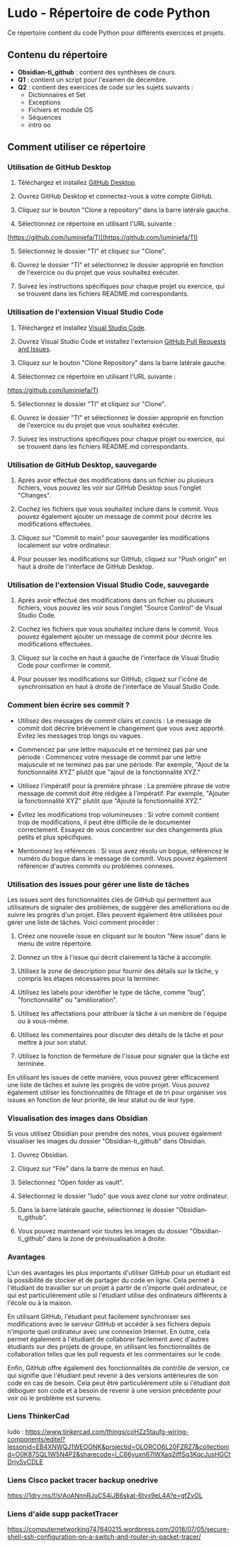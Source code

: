 # Ludo - Répertoire de code Python

Ce répertoire contient du code Python pour différents exercices et projets.

## Contenu du répertoire

- **Obsidian-ti_github** : contient des synthèses de cours.
- **Q1** : contient un script pour l'examen de décembre.
- **Q2** : contient des exercices de code sur les sujets suivants :
   - Dictionnaires et Set
   - Exceptions
   - Fichiers et module OS
   - Séquences
   - intro oo
## Comment utiliser ce répertoire

### Utilisation de GitHub Desktop

1. Téléchargez et installez [GitHub Desktop](https://desktop.github.com/).

2. Ouvrez GitHub Desktop et connectez-vous à votre compte GitHub.

3. Cliquez sur le bouton "Clone a repository" dans la barre latérale gauche.

4. Sélectionnez ce répertoire en utilisant l'URL suivante : 

[https://github.com/luminiefa/TI](https://github.com/luminiefa/TI)


5. Sélectionnez le dossier "TI" et cliquez sur "Clone".

6. Ouvrez le dossier "TI" et sélectionnez le dossier approprié en fonction de l'exercice ou du projet que vous souhaitez exécuter.

7. Suivez les instructions spécifiques pour chaque projet ou exercice, qui se trouvent dans les fichiers README.md correspondants.

### Utilisation de l'extension Visual Studio Code

1. Téléchargez et installez [Visual Studio Code](https://code.visualstudio.com/).

2. Ouvrez Visual Studio Code et installez l'extension [GitHub Pull Requests and Issues](https://marketplace.visualstudio.com/items?itemName=GitHub.vscode-pull-request-github).

3. Cliquez sur le bouton "Clone Repository" dans la barre latérale gauche.

4. Sélectionnez ce répertoire en utilisant l'URL suivante : 

https://github.com/luminiefa/TI

5.  Sélectionnez le dossier "TI" et cliquez sur "Clone".
    
6.  Ouvrez le dossier "TI" et sélectionnez le dossier approprié en fonction de l'exercice ou du projet que vous souhaitez exécuter.
    
7.  Suivez les instructions spécifiques pour chaque projet ou exercice, qui se trouvent dans les fichiers README.md correspondants.

### Utilisation de GitHub Desktop, sauvegarde

1.  Après avoir effectué des modifications dans un fichier ou plusieurs fichiers, vous pouvez les voir sur GitHub Desktop sous l'onglet "Changes".
    
2.  Cochez les fichiers que vous souhaitez inclure dans le commit. Vous pouvez également ajouter un message de commit pour décrire les modifications effectuées.
    
3.  Cliquez sur "Commit to main" pour sauvegarder les modifications localement sur votre ordinateur.
    
4.  Pour pousser les modifications sur GitHub, cliquez sur "Push origin" en haut à droite de l'interface de GitHub Desktop.
    

### Utilisation de l'extension Visual Studio Code, sauvegarde

1.  Après avoir effectué des modifications dans un fichier ou plusieurs fichiers, vous pouvez les voir sous l'onglet "Source Control" de Visual Studio Code.
    
2.  Cochez les fichiers que vous souhaitez inclure dans le commit. Vous pouvez également ajouter un message de commit pour décrire les modifications effectuées.
    
3.  Cliquez sur la coche en haut à gauche de l'interface de Visual Studio Code pour confirmer le commit.
    
4.  Pour pousser les modifications sur GitHub, cliquez sur l'icône de synchronisation en haut à droite de l'interface de Visual Studio Code.

### Comment bien écrire ses commit ?
-   Utilisez des messages de commit clairs et concis : Le message de commit doit décrire brièvement le changement que vous avez apporté. Évitez les messages trop longs ou vagues.
    
-   Commencez par une lettre majuscule et ne terminez pas par une période : Commencez votre message de commit par une lettre majuscule et ne terminez pas par une période. Par exemple, "Ajout de la fonctionnalité XYZ" plutôt que "ajout de la fonctionnalité XYZ."
    
-   Utilisez l'impératif pour la première phrase : La première phrase de votre message de commit doit être rédigée à l'impératif. Par exemple, "Ajouter la fonctionnalité XYZ" plutôt que "Ajouté la fonctionnalité XYZ."
    
-   Évitez les modifications trop volumineuses : Si votre commit contient trop de modifications, il peut être difficile de le documenter correctement. Essayez de vous concentrer sur des changements plus petits et plus spécifiques.
    
-   Mentionnez les références : Si vous avez résolu un bogue, référencez le numéro du bogue dans le message de commit. Vous pouvez également référencer d'autres commits ou problèmes connexes.

### Utilisation des issues pour gérer une liste de tâches

Les issues sont des fonctionnalités clés de GitHub qui permettent aux utilisateurs de signaler des problèmes, de suggérer des améliorations ou de suivre les progrès d'un projet. Elles peuvent également être utilisées pour gérer une liste de tâches. Voici comment procéder :

1.  Créez une nouvelle issue en cliquant sur le bouton "New issue" dans le menu de votre répertoire.
    
2.  Donnez un titre à l'issue qui décrit clairement la tâche à accomplir.
    
3.  Utilisez la zone de description pour fournir des détails sur la tâche, y compris les étapes nécessaires pour la terminer.
    
4.  Utilisez les labels pour identifier le type de tâche, comme "bug", "fonctionnalité" ou "amélioration".
    
5.  Utilisez les affectations pour attribuer la tâche à un membre de l'équipe ou à vous-même.
    
6.  Utilisez les commentaires pour discuter des détails de la tâche et pour mettre à jour son statut.
    
7.  Utilisez la fonction de fermeture de l'issue pour signaler que la tâche est terminée.
    

En utilisant les issues de cette manière, vous pouvez gérer efficacement une liste de tâches et suivre les progrès de votre projet. Vous pouvez également utiliser les fonctionnalités de filtrage et de tri pour organiser vos issues en fonction de leur priorité, de leur statut ou de leur type.

### Visualisation des images dans Obsidian

Si vous utilisez Obsidian pour prendre des notes, vous pouvez également visualiser les images du dossier "Obsidian-ti_github" dans Obsidian.

1.  Ouvrez Obsidian.
    
2.  Cliquez sur "File" dans la barre de menus en haut.
    
3.  Sélectionnez "Open folder as vault".
    
4.  Sélectionnez le dossier "ludo" que vous avez cloné sur votre ordinateur.
    
5.  Dans la barre latérale gauche, sélectionnez le dossier "Obsidian-ti_github".
    
6.  Vous pouvez maintenant voir toutes les images du dossier "Obsidian-ti_github" dans la zone de prévisualisation à droite.

### Avantages
L'un des avantages les plus importants d'utiliser GitHub pour un étudiant est la possibilité de stocker et de partager du code en ligne. Cela permet à l'étudiant de travailler sur un projet à partir de n'importe quel ordinateur, ce qui est particulièrement utile si l'étudiant utilise des ordinateurs différents à l'école ou à la maison.

En utilisant GitHub, l'étudiant peut facilement synchroniser ses modifications avec le serveur GitHub et accéder à ses fichiers depuis n'importe quel ordinateur avec une connexion Internet. En outre, cela permet également à l'étudiant de collaborer facilement avec d'autres étudiants sur des projets de groupe, en utilisant les fonctionnalités de collaboration telles que les pull requests et les commentaires sur le code.

Enfin, GitHub offre également des fonctionnalités de contrôle de version, ce qui signifie que l'étudiant peut revenir à des versions antérieures de son code en cas de besoin. Cela peut être particulièrement utile si l'étudiant doit déboguer son code et a besoin de revenir à une version précédente pour voir où le problème est survenu.

### Liens ThinkerCad
ludo : https://www.tinkercad.com/things/coHZz5taufg-wiring-components/editel?lessonid=EB4XNWQJ1WEOONK&projectid=OLORCO6L20FZRZ7&collectionid=O0K87SQL1W5N4P2&sharecode=l_C66yuxn67lWXaq2jffSq3KqcJusHGCtDrjySvCDLE

### Liens Cisco packet tracer backup onedrive
https://1drv.ms/f/s!AoANnnRJuCS4iJB6skat-6tyx9eL4A?e=gfZvOL

### Liens d'aide supp packetTracer
https://computernetworking747640215.wordpress.com/2018/07/05/secure-shell-ssh-configuration-on-a-switch-and-router-in-packet-tracer/
